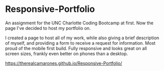 # Responsive-Portfolio

An assignment for the UNC Charlotte Coding Bootcamp at first. Now the page I've decided to host my portfolio on.

I created a page to host all of my work, while also giving a brief description of myself, and providing a form to receive a request for information. Most proud of the mobile first build. Fully responsive and looks great on all screen sizes, frankly even better on phones than a desktop.

https://therealcamarones.github.io/Responsive-Portfolio/
